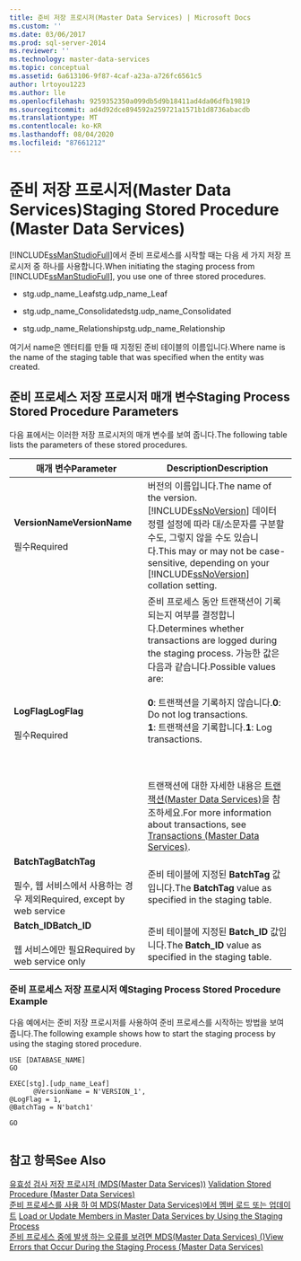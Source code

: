 ```yaml
---
title: 준비 저장 프로시저(Master Data Services) | Microsoft Docs
ms.custom: ''
ms.date: 03/06/2017
ms.prod: sql-server-2014
ms.reviewer: ''
ms.technology: master-data-services
ms.topic: conceptual
ms.assetid: 6a613106-9f87-4caf-a23a-a726fc6561c5
author: lrtoyou1223
ms.author: lle
ms.openlocfilehash: 9259352350a099db5d9b18411ad4da06dfb19819
ms.sourcegitcommit: ad4d92dce894592a259721a1571b1d8736abacdb
ms.translationtype: MT
ms.contentlocale: ko-KR
ms.lasthandoff: 08/04/2020
ms.locfileid: "87661212"
---
```

# <a name="staging-stored-procedure-master-data-services"></a><span data-ttu-id="ecb2e-102">준비 저장 프로시저(Master Data Services)</span><span class="sxs-lookup"><span data-stu-id="ecb2e-102">Staging Stored Procedure (Master Data Services)</span></span>
  <span data-ttu-id="ecb2e-103">[!INCLUDE[ssManStudioFull](../includes/ssmanstudiofull-md.md)]에서 준비 프로세스를 시작할 때는 다음 세 가지 저장 프로시저 중 하나를 사용합니다.</span><span class="sxs-lookup"><span data-stu-id="ecb2e-103">When initiating the staging process from [!INCLUDE[ssManStudioFull](../includes/ssmanstudiofull-md.md)], you use one of three stored procedures.</span></span>  
  
-   <span data-ttu-id="ecb2e-104">stg.udp_name_Leaf</span><span class="sxs-lookup"><span data-stu-id="ecb2e-104">stg.udp_name_Leaf</span></span>  
  
-   <span data-ttu-id="ecb2e-105">stg.udp_name_Consolidated</span><span class="sxs-lookup"><span data-stu-id="ecb2e-105">stg.udp_name_Consolidated</span></span>  
  
-   <span data-ttu-id="ecb2e-106">stg.udp_name_Relationship</span><span class="sxs-lookup"><span data-stu-id="ecb2e-106">stg.udp_name_Relationship</span></span>  
  
 <span data-ttu-id="ecb2e-107">여기서 name은 엔터티를 만들 때 지정된 준비 테이블의 이름입니다.</span><span class="sxs-lookup"><span data-stu-id="ecb2e-107">Where name is the name of the staging table that was specified when the entity was created.</span></span>  
  
## <a name="staging-process-stored-procedure-parameters"></a><span data-ttu-id="ecb2e-108">준비 프로세스 저장 프로시저 매개 변수</span><span class="sxs-lookup"><span data-stu-id="ecb2e-108">Staging Process Stored Procedure Parameters</span></span>  
 <span data-ttu-id="ecb2e-109">다음 표에서는 이러한 저장 프로시저의 매개 변수를 보여 줍니다.</span><span class="sxs-lookup"><span data-stu-id="ecb2e-109">The following table lists the parameters of these stored procedures.</span></span>  
  
|<span data-ttu-id="ecb2e-110">매개 변수</span><span class="sxs-lookup"><span data-stu-id="ecb2e-110">Parameter</span></span>|<span data-ttu-id="ecb2e-111">Description</span><span class="sxs-lookup"><span data-stu-id="ecb2e-111">Description</span></span>|  
|---------------|-----------------|  
|<span data-ttu-id="ecb2e-112">**VersionName**</span><span class="sxs-lookup"><span data-stu-id="ecb2e-112">**VersionName**</span></span><br /><br /> <span data-ttu-id="ecb2e-113">필수</span><span class="sxs-lookup"><span data-stu-id="ecb2e-113">Required</span></span>|<span data-ttu-id="ecb2e-114">버전의 이름입니다.</span><span class="sxs-lookup"><span data-stu-id="ecb2e-114">The name of the version.</span></span> <span data-ttu-id="ecb2e-115">[!INCLUDE[ssNoVersion](../includes/ssnoversion-md.md)] 데이터 정렬 설정에 따라 대/소문자를 구분할 수도, 그렇지 않을 수도 있습니다.</span><span class="sxs-lookup"><span data-stu-id="ecb2e-115">This may or may not be case-sensitive, depending on your [!INCLUDE[ssNoVersion](../includes/ssnoversion-md.md)] collation setting.</span></span>|  
|<span data-ttu-id="ecb2e-116">**LogFlag**</span><span class="sxs-lookup"><span data-stu-id="ecb2e-116">**LogFlag**</span></span><br /><br /> <span data-ttu-id="ecb2e-117">필수</span><span class="sxs-lookup"><span data-stu-id="ecb2e-117">Required</span></span>|<span data-ttu-id="ecb2e-118">준비 프로세스 동안 트랜잭션이 기록되는지 여부를 결정합니다.</span><span class="sxs-lookup"><span data-stu-id="ecb2e-118">Determines whether transactions are logged during the staging process.</span></span> <span data-ttu-id="ecb2e-119">가능한 값은 다음과 같습니다.</span><span class="sxs-lookup"><span data-stu-id="ecb2e-119">Possible values are:</span></span><br /><br /> <span data-ttu-id="ecb2e-120">**0**: 트랜잭션을 기록하지 않습니다.</span><span class="sxs-lookup"><span data-stu-id="ecb2e-120">**0**: Do not log transactions.</span></span><br /><span data-ttu-id="ecb2e-121">**1**: 트랜잭션을 기록합니다.</span><span class="sxs-lookup"><span data-stu-id="ecb2e-121">**1**: Log transactions.</span></span><br /><br /> <br /><br /> <span data-ttu-id="ecb2e-122">트랜잭션에 대한 자세한 내용은 [트랜잭션&#40;Master Data Services&#41;](transactions-master-data-services.md)을 참조하세요.</span><span class="sxs-lookup"><span data-stu-id="ecb2e-122">For more information about transactions, see [Transactions &#40;Master Data Services&#41;](transactions-master-data-services.md).</span></span>|  
|<span data-ttu-id="ecb2e-123">**BatchTag**</span><span class="sxs-lookup"><span data-stu-id="ecb2e-123">**BatchTag**</span></span><br /><br /> <span data-ttu-id="ecb2e-124">필수, 웹 서비스에서 사용하는 경우 제외</span><span class="sxs-lookup"><span data-stu-id="ecb2e-124">Required, except by web service</span></span>|<span data-ttu-id="ecb2e-125">준비 테이블에 지정된 **BatchTag** 값입니다.</span><span class="sxs-lookup"><span data-stu-id="ecb2e-125">The **BatchTag** value as specified in the staging table.</span></span>|  
|<span data-ttu-id="ecb2e-126">**Batch_ID**</span><span class="sxs-lookup"><span data-stu-id="ecb2e-126">**Batch_ID**</span></span><br /><br /> <span data-ttu-id="ecb2e-127">웹 서비스에만 필요</span><span class="sxs-lookup"><span data-stu-id="ecb2e-127">Required by web service only</span></span>|<span data-ttu-id="ecb2e-128">준비 테이블에 지정된 **Batch_ID** 값입니다.</span><span class="sxs-lookup"><span data-stu-id="ecb2e-128">The **Batch_ID** value as specified in the staging table.</span></span>|  
  
### <a name="staging-process-stored-procedure-example"></a><span data-ttu-id="ecb2e-129">준비 프로세스 저장 프로시저 예</span><span class="sxs-lookup"><span data-stu-id="ecb2e-129">Staging Process Stored Procedure Example</span></span>  
 <span data-ttu-id="ecb2e-130">다음 예에서는 준비 저장 프로시저를 사용하여 준비 프로세스를 시작하는 방법을 보여 줍니다.</span><span class="sxs-lookup"><span data-stu-id="ecb2e-130">The following example shows how to start the staging process by using the staging stored procedure.</span></span>  
  
```  
USE [DATABASE_NAME]  
GO  
  
EXEC[stg].[udp_name_Leaf]  
      @VersionName = N'VERSION_1',  
@LogFlag = 1,  
@BatchTag = N'batch1'  
  
GO  
  
```  
  
## <a name="see-also"></a><span data-ttu-id="ecb2e-131">참고 항목</span><span class="sxs-lookup"><span data-stu-id="ecb2e-131">See Also</span></span>  
 <span data-ttu-id="ecb2e-132">[유효성 검사 저장 프로시저 &#40;MDS(Master Data Services)&#41;](../../2014/master-data-services/validation-stored-procedure-master-data-services.md) </span><span class="sxs-lookup"><span data-stu-id="ecb2e-132">[Validation Stored Procedure &#40;Master Data Services&#41;](../../2014/master-data-services/validation-stored-procedure-master-data-services.md) </span></span>  
 <span data-ttu-id="ecb2e-133">[준비 프로세스를 사용 하 여 MDS(Master Data Services)에서 멤버 로드 또는 업데이트](add-update-and-delete-data-master-data-services.md) </span><span class="sxs-lookup"><span data-stu-id="ecb2e-133">[Load or Update Members in Master Data Services by Using the Staging Process](add-update-and-delete-data-master-data-services.md) </span></span>  
 [<span data-ttu-id="ecb2e-134">준비 프로세스 중에 발생 하는 오류를 보려면 MDS(Master Data Services) &#40;&#41;</span><span class="sxs-lookup"><span data-stu-id="ecb2e-134">View Errors that Occur During the Staging Process &#40;Master Data Services&#41;</span></span>](view-errors-that-occur-during-staging-master-data-services.md)  
  
  
